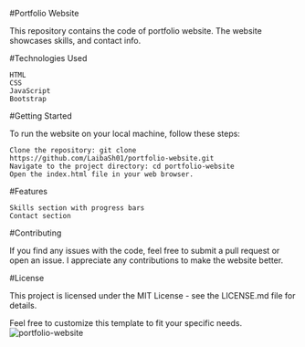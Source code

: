 #Portfolio Website

This repository contains the code of portfolio website. The website showcases skills, and contact info.

#Technologies Used

    HTML
    CSS
    JavaScript
    Bootstrap

#Getting Started

To run the website on your local machine, follow these steps:

    Clone the repository: git clone https://github.com/LaibaSh01/portfolio-website.git
    Navigate to the project directory: cd portfolio-website
    Open the index.html file in your web browser.

#Features

    Skills section with progress bars
    Contact section

#Contributing

If you find any issues with the code, feel free to submit a pull request or open an issue. I appreciate any contributions to make the website better.

#License

This project is licensed under the MIT License - see the LICENSE.md file for details.


Feel free to customize this template to fit your specific needs. ![portfolio-website](https://user-images.githubusercontent.com/101839437/226197828-98098120-7161-4dd1-b5b8-751a8e738b60.png)
